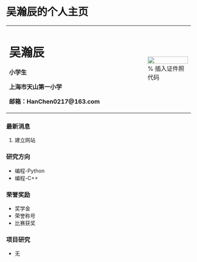 # 吴瀚辰的个人主页

<table border="0">
  <tr>
    <td width="75%">
      <h1>吴瀚辰</h1>
      <p><b>小学生</b></p>
      <p><b>上海市天山第一小学</b></p>
      <p><b>邮箱：HanChen0217@163.com</b></p>
    </td>
    <td width="25%">
      <img src="/zhengjianzhao.jpg" width="100%">      % 插入证件照代码
    </td>
  </tr>
</table>

### 最新消息
1. 建立网站

### 研究方向
- 编程-Python
- 编程-C++

### 荣誉奖励
- 奖学金
- 荣誉称号
- 比赛获奖

### 项目研究
- 无
